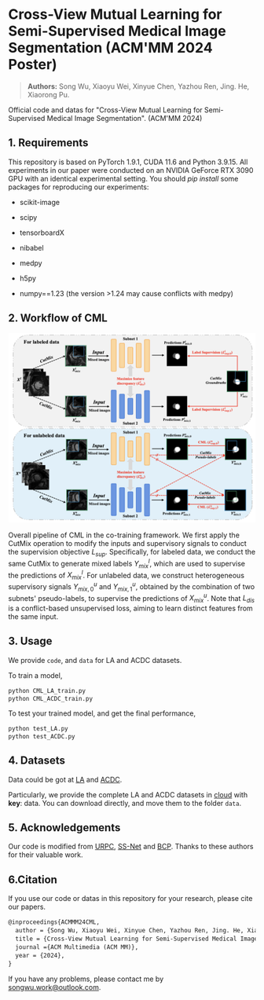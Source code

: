 # Cross-View Mutual Learning for Semi-Supervised Medical Image Segmentation (ACM'MM 2024 Poster)
> **Authors:**
Song Wu, Xiaoyu Wei, Xinyue Chen, Yazhou Ren, Jing. He, Xiaorong Pu.

Official code and datas for "Cross-View Mutual Learning for Semi-Supervised Medical Image Segmentation". (ACM'MM 2024)

## 1. Requirements
This repository is based on PyTorch 1.9.1, CUDA 11.6 and Python 3.9.15. All experiments in our paper were conducted on an NVIDIA GeForce RTX 3090 GPU with an identical experimental setting. You should *pip install* some packages for reproducing our experiments:

- scikit-image

- scipy

- tensorboardX

- nibabel

- medpy 

- h5py

- numpy==1.23 (the version >1.24 may cause conflicts with medpy)

## 2. Workflow of CML

<img src="https://github.com/SongwuJob/CML/blob/main/figure/workflow.png"  width="900" />

Overall pipeline of CML in the co-training framework. We first apply the CutMix operation to modify the inputs and supervisory signals to conduct the supervision objective $L_{sup}$. Specifically, for labeled data, we conduct the same CutMix to generate mixed labels $Y^l_{mix}$, which are used to supervise the predictions of $X^l_{mix}$. For unlabeled data, we construct heterogeneous supervisory signals $Y^u_{mix,0}$ and $Y^u_{mix,1}$, obtained by the combination of two subnets' pseudo-labels, to supervise the predictions of $X^u_{mix}$. Note that $L_{dis}$ is a conflict-based unsupervised loss, aiming to learn distinct features from the same input.

## 3. Usage
We provide `code`, and `data` for LA and ACDC datasets.

To train a model,
``` 
python CML_LA_train.py
python CML_ACDC_train.py
``` 

To test your trained model, and get the final performance,
``` 
python test_LA.py
python test_ACDC.py
```

## 4. Datasets

Data could be got at [LA](https://github.com/yulequan/UA-MT/tree/master/data) and [ACDC](https://github.com/HiLab-git/SSL4MIS/tree/master/data/ACDC).

Particularly, we provide the complete LA and ACDC datasets in [cloud](https://pan.baidu.com/s/1r_0Oh3go_sArFvLxt3QiZg) with **key**: data. You can download directly, and move them to the folder `data`.

## 5. Acknowledgements

Our code is modified from [URPC](https://github.com/HiLab-git/SSL4MIS), [SS-Net](https://github.com/ycwu1997/SS-Net) and [BCP](https://github.com/DeepMed-Lab-ECNU/BCP). Thanks to these authors for their valuable work.

## 6.Citation
If you use our code or datas in this repository for your research, please cite our papers.
```latex
@inproceedings{ACMMM24CML,
  author = {Song Wu, Xiaoyu Wei, Xinyue Chen, Yazhou Ren, Jing. He, Xiaorong Pu},
  title = {Cross-View Mutual Learning for Semi-Supervised Medical Image Segmentation},
  journal ={ACM Multimedia (ACM MM)},
  year = {2024},
}
```

If you have any problems, please contact me by songwu.work@outlook.com.
